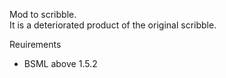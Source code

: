 Mod to scribble.  
It is a deteriorated product of the original scribble.

Reuirements
- BSML above 1.5.2